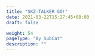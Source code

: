 ```yaml
---
title: "SKZ-TALKER GO!"
date: 2021-03-22T15:27:45+08:00
draft: false

weight: 54
pageType: "By SubCat"
description: ""
---
```

